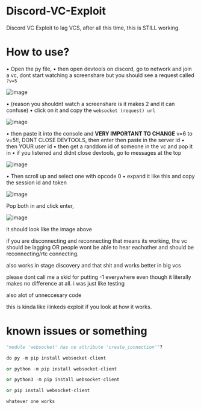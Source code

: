 # Discord-VC-Exploit
Discord VC Exploit to lag VCS, after all this time, this is STILL working.

# How to use?

• Open the py file,
• then open devtools on discord, go to network and join a vc, dont start watching a screenshare but you should see a request called `?v=5`

![image](https://user-images.githubusercontent.com/84104542/133483447-215e02a6-8636-45fa-a6bd-1c1c0602525b.png)

• (reason you shouldnt watch a screenshare is it makes 2 and it can confuse)
• click on it and copy the `websocket (request) url`

![image](https://user-images.githubusercontent.com/84104542/133483793-094b20cf-892a-4873-9ac7-e87a0e7bb321.png)

• then paste it into the console and **VERY IMPORTANT TO CHANGE** v=6 to v=5!!, DONT CLOSE DEVTOOLS, then enter then paste in the server id
• then YOUR user id
• then get a randdom id of someone in the vc and pop it in
• if you listened and didnt close devtools, go to messages at the top

![image](https://user-images.githubusercontent.com/84104542/133484232-f1373260-e654-4b1f-bc4b-5518be640899.png)

• Then scroll up and select one with opcode 0
• expand it like this and copy the session id and token

![image](https://user-images.githubusercontent.com/84104542/133484408-6d693c44-bb2d-4797-bc14-808d002c2a1b.png)

Pop both in and click enter, 

![image](https://user-images.githubusercontent.com/66729830/144730605-2b1dbc53-8aaa-4b79-b699-42c01f946fc2.png)

it should look like the image above

if you are disconnecting and reconnecting that means its working, the vc should be lagging OR people wont be able to hear eachother and should be reconnecting/rtc connecting.

also works in stage discovery and that shit and works better in big vcs

please dont call me a skid for putting -1 everywhere even though it literally makes no difference at all. i was just like testing

also alot of unneccesary code

this is kinda like ilinkeds exploit if you look at how it works.

# known issues or something

```py
"module 'websocket' has no attribute 'create_connection'"?

do py -m pip install websocket-client

or python -m pip install websocket-client

or python3 -m pip install websocket-client

or pip install websocket-client

whatever one works
```







